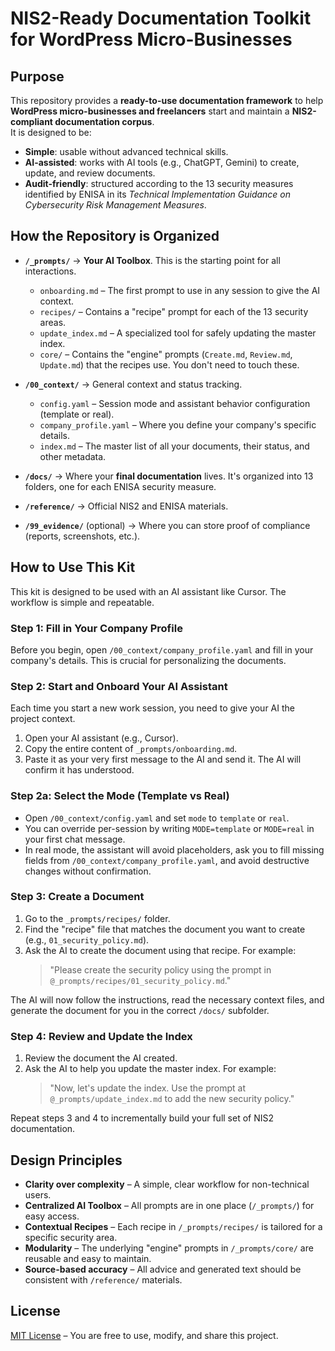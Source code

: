 # NIS2-Ready Documentation Toolkit for WordPress Micro-Businesses

## Purpose
This repository provides a **ready-to-use documentation framework** to help **WordPress micro-businesses and freelancers** start and maintain a **NIS2-compliant documentation corpus**.  
It is designed to be:
- **Simple**: usable without advanced technical skills.
- **AI-assisted**: works with AI tools (e.g., ChatGPT, Gemini) to create, update, and review documents.
- **Audit-friendly**: structured according to the 13 security measures identified by ENISA in its *Technical Implementation Guidance on Cybersecurity Risk Management Measures*.

## How the Repository is Organized

- **`/_prompts/`** → **Your AI Toolbox**. This is the starting point for all interactions.
  - `onboarding.md` – The first prompt to use in any session to give the AI context.
  - `recipes/` – Contains a "recipe" prompt for each of the 13 security areas.
  - `update_index.md` – A specialized tool for safely updating the master index.
  - `core/` – Contains the "engine" prompts (`Create.md`, `Review.md`, `Update.md`) that the recipes use. You don't need to touch these.

- **`/00_context/`** → General context and status tracking.
  - `config.yaml` – Session mode and assistant behavior configuration (template or real).
  - `company_profile.yaml` – Where you define your company's specific details.
  - `index.md` – The master list of all your documents, their status, and other metadata.

- **`/docs/`** → Where your **final documentation** lives. It's organized into 13 folders, one for each ENISA security measure.

- **`/reference/`** → Official NIS2 and ENISA materials.

- **`/99_evidence/`** (optional) → Where you can store proof of compliance (reports, screenshots, etc.).

## How to Use This Kit

This kit is designed to be used with an AI assistant like Cursor. The workflow is simple and repeatable.

### Step 1: Fill in Your Company Profile
Before you begin, open `/00_context/company_profile.yaml` and fill in your company's details. This is crucial for personalizing the documents.

### Step 2: Start and Onboard Your AI Assistant
Each time you start a new work session, you need to give your AI the project context.
1.  Open your AI assistant (e.g., Cursor).
2.  Copy the entire content of `_prompts/onboarding.md`.
3.  Paste it as your very first message to the AI and send it. The AI will confirm it has understood.

### Step 2a: Select the Mode (Template vs Real)

- Open `/00_context/config.yaml` and set `mode` to `template` or `real`.
- You can override per-session by writing `MODE=template` or `MODE=real` in your first chat message.
- In real mode, the assistant will avoid placeholders, ask you to fill missing fields from `/00_context/company_profile.yaml`, and avoid destructive changes without confirmation.

### Step 3: Create a Document
1.  Go to the `_prompts/recipes/` folder.
2.  Find the "recipe" file that matches the document you want to create (e.g., `01_security_policy.md`).
3.  Ask the AI to create the document using that recipe. For example:
    > "Please create the security policy using the prompt in `@_prompts/recipes/01_security_policy.md`."

The AI will now follow the instructions, read the necessary context files, and generate the document for you in the correct `/docs/` subfolder.

### Step 4: Review and Update the Index
1.  Review the document the AI created.
2.  Ask the AI to help you update the master index. For example:
    > "Now, let's update the index. Use the prompt at `@_prompts/update_index.md` to add the new security policy."

Repeat steps 3 and 4 to incrementally build your full set of NIS2 documentation.

## Design Principles

- **Clarity over complexity** – A simple, clear workflow for non-technical users.
- **Centralized AI Toolbox** – All prompts are in one place (`/_prompts/`) for easy access.
- **Contextual Recipes** – Each recipe in `/_prompts/recipes/` is tailored for a specific security area.
- **Modularity** – The underlying "engine" prompts in `/_prompts/core/` are reusable and easy to maintain.
- **Source-based accuracy** – All advice and generated text should be consistent with `/reference/` materials.

## License

[MIT License](LICENSE) – You are free to use, modify, and share this project.